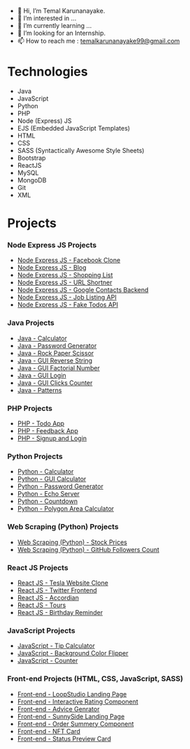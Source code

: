 - 👋 Hi, I’m Temal Karunanayake.
- 👀 I’m interested in ...
- 🌱 I’m currently learning ...
- 💞️ I’m looking for an Internship.
- 📫 How to reach me : temalkarunanayake99@gmail.com


# Technologies
  - Java  
  - JavaScript  
  - Python  
  - PHP  
  - Node (Express) JS  
  - EJS (Embedded JavaScript Templates)  
  - HTML  
  - CSS  
  - SASS (Syntactically Awesome Style Sheets)  
  - Bootstrap  
  - ReactJS   
  - MySQL  
  - MongoDB  
  - Git  
  - XML
  
 
# Projects
### Node Express JS Projects
- [Node Express JS - Facebook Clone](https://github.com/temalcode/facebook-clone)
- [Node Express JS - Blog](https://github.com/temalcode/nodejs-blog)
- [Node Express JS - Shopping List](https://github.com/temalcode/shopping-list-app)
- [Node Express JS - URL Shortner](https://github.com/temalcode/url-shortner)
- [Node Express JS - Google Contacts Backend](https://github.com/temalcode/google-contacts-backend)
- [Node Express JS - Job Listing API](https://github.com/temalcode/job-search-api)
- [Node Express JS - Fake Todos API](https://github.com/temalcode/fake-todo-api)

### Java Projects
- [Java - Calculator](https://github.com/temalcode/javaBasicCalculator)
- [Java - Password Generator](https://github.com/temalcode/java-password-generator)
- [Java - Rock Paper Scissor](https://github.com/temalcode/rock-paper-scissor)
- [Java - GUI Reverse String](https://github.com/temalcode/reverse-string-gui-java-fx)
- [Java - GUI Factorial Number](https://github.com/temalcode/factorial-number-program-java-fx)
- [Java - GUI Login](https://github.com/temalcode/loginGUIUsingSwingJava)
- [Java - GUI Clicks Counter](https://github.com/temalcode/clicksCounterUsingGUI-Java)
- [Java - Patterns](https://github.com/temalcode/patternsUsingJava)

### PHP Projects
- [PHP - Todo App](https://github.com/temalcode/php-todo-app)
- [PHP - Feedback App](https://github.com/temalcode/php-feedback-app)
- [PHP - Signup and Login](https://github.com/temalcode/php-signup-login)

### Python Projects
- [Python - Calculator](https://github.com/temalcode/python-calculator)
- [Python - GUI Calculator](https://github.com/temalcode/python-gui-calculator)
- [Python - Password Generator](https://github.com/temalcode/python-password-generator)
- [Python - Echo Server](https://github.com/temalcode/python-echo-server)
- [Python - Countdown](https://github.com/temalcode/python-countdown)
- [Python - Polygon Area Calculator](https://github.com/temalcode/freecodecamp-polygon-area)

### Web Scraping (Python) Projects
- [Web Scraping (Python) - Stock Prices](https://github.com/temalcode/stock-prices-webscraping)
- [Web Scraping (Python) - GitHub Followers Count](https://github.com/temalcode/github-followers-count)

### React JS Projects
- [React JS - Tesla Website Clone](https://github.com/temalcode/react-js-tesla-clone)
- [React JS - Twitter Frontend](https://github.com/temalcode/reactjs-twitter-frontend)
- [React JS - Accordian](https://github.com/temalcode/accordian-reactjs-freecodecamp)
- [React JS - Tours](https://github.com/temalcode/tours-reactjs-freecodecamp)
- [React JS - Birthday Reminder](https://github.com/temalcode/ReactJS-Birthday-Reminder-Freecodecamp)

### JavaScript Projects
- [JavaScript - Tip Calculator](https://github.com/temalcode/tip-calculator-javascript-frontendmentor.io)
- [JavaScript - Background Color Flipper](https://github.com/temalcode/backgroundColorFlipper-Javascript)
- [JavaScript - Counter](https://github.com/temalcode/counter-javascript)

### Front-end Projects (HTML, CSS, JavaScript, SASS)
- [Front-end - LoopStudio Landing Page](https://github.com/temalcode/loopstudio-landing-page-frontendmentor.io)
- [Front-end - Interactive Rating Component](https://github.com/temalcode/interactive-rating-frontendmentor.io)
- [Front-end - Advice Genrator](https://github.com/temalcode/advice-generator-frontend-mentor)
- [Front-end - SunnySide Landing Page](https://github.com/temalcode/sunnyside-landing-page-frontendmentor.io)
- [Front-end - Order Summery Component](https://github.com/temalcode/orderSummeryComponent-FrontEndMentorChallenge)
- [Front-end - NFT Card](https://github.com/temalcode/ntf-card-frontendmentor.io)
- [Front-end - Status Preview Card](https://github.com/temalcode/statusPreviewCard-FrontendMentorChallenge)


<!---
temalcode/temalcode is a ✨ special ✨ repository because its `README.md` (this file) appears on your GitHub profile.
You can click the Preview link to take a look at your changes.
--->

